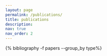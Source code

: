```yaml
---
layout: page
permalink: /publications/
title: publications
description:
nav: true
nav_order: 2
---
```


<div class="publications">

{% bibliography -f papers --group_by type%}

</div>
